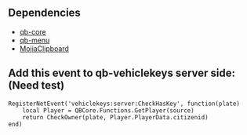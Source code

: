 ## Dependencies
- [qb-core](https://github.com/qbcore-framework/qb-core)
- [qb-menu](https://github.com/qbcore-framework/qb-menu)
- [MojiaClipboard](https://github.com/hoangducdt/MojiaClipboard)


## Add this event to qb-vehiclekeys server side:(Need test)
```
RegisterNetEvent('vehiclekeys:server:CheckHasKey', function(plate)
    local Player = QBCore.Functions.GetPlayer(source)
    return CheckOwner(plate, Player.PlayerData.citizenid)
end)
```
